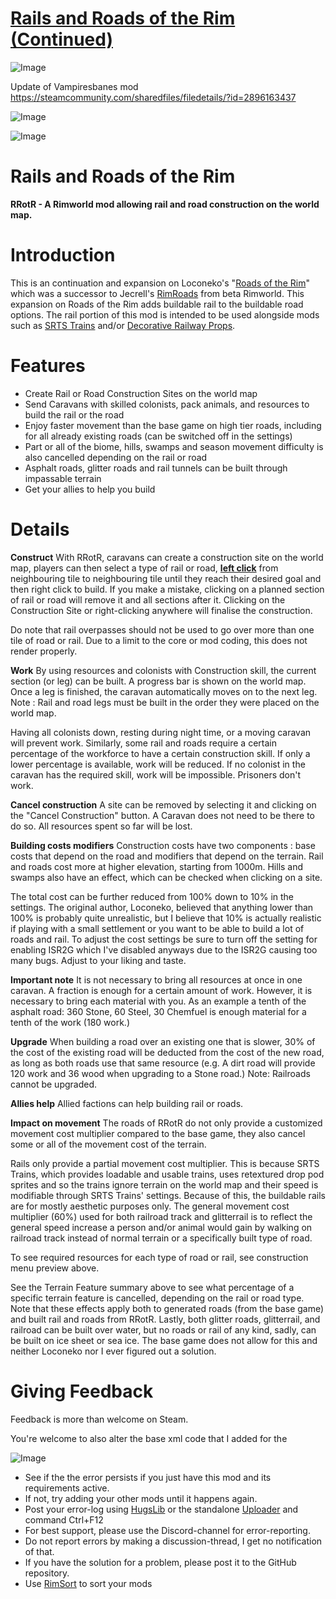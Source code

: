 # [Rails and Roads of the Rim (Continued)]()

![Image](https://i.imgur.com/buuPQel.png)

Update of Vampiresbanes mod https://steamcommunity.com/sharedfiles/filedetails/?id=2896163437

![Image](https://i.imgur.com/pufA0kM.png)
	
![Image](https://i.imgur.com/Z4GOv8H.png)

# Rails and Roads of the Rim


**RRotR - A Rimworld mod allowing rail and road construction on the world map.**

# Introduction


This is an continuation and expansion on Loconeko's "[Roads of the Rim](https://steamcommunity.com/sharedfiles/filedetails/?id=1613783924)" which was a successor to Jecrell's [RimRoads](https://steamcommunity.com/sharedfiles/filedetails/?id=1156492920) from beta Rimworld.  This expansion on Roads of the Rim adds buildable rail to the buildable road options. The rail portion of this mod is intended to be used alongside mods such as [SRTS Trains](https://steamcommunity.com/sharedfiles/filedetails/?id=2846959702) and/or [Decorative Railway Props](https://steamcommunity.com/sharedfiles/filedetails/?id=2844194752).  

# Features



  - Create Rail or Road Construction Sites on the world map
  - Send Caravans with skilled colonists, pack animals, and resources to build the rail or the road
  - Enjoy faster movement than the base game on high tier roads, including for all already existing roads (can be switched off in the settings)
  - Part or all of the biome, hills, swamps and season movement difficulty is also cancelled depending on the rail or road
  - Asphalt roads, glitter roads and rail tunnels can be built through impassable terrain
  - Get your allies to help you build



# Details


**Construct**
With RRotR, caravans can create a construction site on the world map, players can then select a type of rail or road, **<ins>left click</ins>** from neighbouring tile to neighbouring tile until they reach their desired goal and then right click to build. If you make a mistake, clicking on a planned section of rail or road will remove it and all sections after it. Clicking on the Construction Site or right-clicking anywhere will finalise the construction.

Do note that rail overpasses should not be used to go over more than one tile of road or rail.  Due to a limit to the core or mod coding, this does not render properly.

**Work**
By using resources and colonists with Construction skill, the current section (or leg) can be built. A progress bar is shown on the world map.  Once a leg is finished, the caravan automatically moves on to the next leg.
Note : Rail and road legs must be built in the order they were placed on the world map. 

Having all colonists down, resting during night time, or a moving caravan will prevent work. Similarly, some rail and roads require a certain percentage of the workforce to have a certain construction skill. If only a lower percentage is available, work will be reduced. If no colonist in the caravan has the required skill, work will be impossible. Prisoners don't work.

**Cancel construction**
A site can be removed by selecting it and clicking on the "Cancel Construction" button. A Caravan does not need to be there to do so. All resources spent so far will be lost.

**Building costs modifiers**
Construction costs have two components : base costs that depend on the road and modifiers that depend on the terrain. Rail and roads cost more at higher elevation, starting from 1000m. Hills and swamps also have an effect, which can be checked when clicking on a site. 

The total cost can be further reduced from 100% down to 10% in the settings. The original author, Loconeko, believed that anything lower than 100% is probably quite unrealistic, but I believe that 10% is actually realistic if playing with a small settlement or you want to be able to build a lot of roads and rail.  To adjust the cost settings be sure to turn off the setting for enabling ISR2G which I've disabled anyways due to the ISR2G causing too many bugs.  Adjust to your liking and taste.

**Important note**
It is not necessary to bring all resources at once in one caravan. A fraction is enough for a certain amount of work. However, it is necessary to bring each material with you. As an example a tenth of the asphalt road: 360 Stone, 60 Steel, 30 Chemfuel is enough material for a tenth of the work (180 work.) 

**Upgrade**
When building a road over an existing one that is slower, 30% of the cost of the existing road will be deducted from the cost of the new road, as long as both roads use that same resource (e.g. A dirt road will provide 120 work and 36 wood when upgrading to a Stone road.)
Note: Railroads cannot be upgraded.

**Allies help**
Allied factions can help building rail or roads.

**Impact on movement**
The roads of RRotR do not only provide a customized movement cost multiplier compared to the base game, they also cancel some or all of the movement cost of the terrain.  

Rails only provide a partial movement cost multiplier. This is because SRTS Trains, which provides loadable and usable trains, uses retextured drop pod sprites and so the trains ignore terrain on the world map and their speed is modifiable through SRTS Trains' settings.  Because of this, the buildable rails are for mostly aesthetic purposes only.  The general movement cost multiplier (60%) used for both railroad track and glitterrail is to reflect the general speed increase a person and/or animal would gain by walking on railroad track instead of normal terrain or a specifically built type of road.   

To see required resources for each type of road or rail, see construction menu preview above.     

See the Terrain Feature summary above to see what percentage of a specific terrain feature is cancelled, depending on the rail or road type. Note that these effects apply both to generated roads (from the base game) and built rail and roads from RRotR.  Lastly, both glitter roads, glitterrail, and railroad can be built over water, but no roads or rail of any kind, sadly, can be built on ice sheet or sea ice.  The base game does not allow for this and neither Loconeko nor I ever figured out a solution.

# Giving Feedback
 
       
Feedback is more than welcome on Steam.

You're welcome to also alter the base xml code that I added for the 

![Image](https://i.imgur.com/PwoNOj4.png)



-  See if the the error persists if you just have this mod and its requirements active.
-  If not, try adding your other mods until it happens again.
-  Post your error-log using [HugsLib](https://steamcommunity.com/workshop/filedetails/?id=818773962) or the standalone [Uploader](https://steamcommunity.com/sharedfiles/filedetails/?id=2873415404) and command Ctrl+F12
-  For best support, please use the Discord-channel for error-reporting.
-  Do not report errors by making a discussion-thread, I get no notification of that.
-  If you have the solution for a problem, please post it to the GitHub repository.
-  Use [RimSort](https://github.com/RimSort/RimSort/releases/latest) to sort your mods


